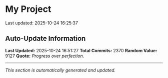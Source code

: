 # My Project


Last updated: 2025-10-24 16:25:37









































































































































































































































































































































































































































































































































































































































































































































































































































































































































































































































































































































































































































































































































































































































































































































































































































































































































































































































































































































































































































































































































































































































































































































































































































































































































































































































































































































































































































































## Auto-Update Information

**Last Updated:** 2025-10-24 16:51:27
**Total Commits:** 2370
**Random Value:** 9127
**Quote:** _Progress over perfection._

---
_This section is automatically generated and updated._